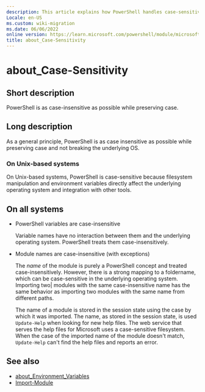 ```yaml
---
description: This article explains how PowerShell handles case-sensitivity.
Locale: en-US
ms.custom: wiki-migration
ms.date: 06/06/2022
online version: https://learn.microsoft.com/powershell/module/microsoft.powershell.core/about/about_case-sensitivity?view=powershell-7.5&WT.mc_id=ps-gethelp
title: about_Case-Sensitivity
---
```

# about_Case-Sensitivity

## Short description

PowerShell is as case-insensitive as possible while preserving case.

## Long description

As a general principle, PowerShell is as case insensitive as possible while
preserving case and not breaking the underlying OS.

### On Unix-based systems

On Unix-based systems, PowerShell is case-sensitive because filesystem
manipulation and environment variables directly affect the underlying
operating system and integration with other tools.

## On all systems

- PowerShell variables are case-insensitive

  Variable names have no interaction between them and the underlying operating
  system. PowerShell treats them case-insensitively.

- Module names are case-insensitive (with exceptions)

  The _name_ of the module is purely a PowerShell concept and treated
  case-insensitively. However, there is a strong mapping to a foldername, which
  can be case-sensitive in the underlying operating system. Importing two|
  modules with the same case-insensitive name has the same behavior as
  importing two modules with the same name from different paths.

  The name of a module is stored in the session state using the case by which
  it was imported. The name, as stored in the session state, is used
  `Update-Help` when looking for new help files.
  The web service that serves the help files for Microsoft uses a
  case-sensitive filesystem. When the case of the imported name of the module
  doesn't match, `Update-Help` can't find the help files and reports an error.

## See also

- [about_Environment_Variables](about_Environment_Variables.md)
- [Import-Module](xref:Microsoft.PowerShell.Core.Import-Module)
